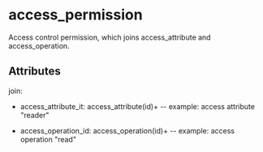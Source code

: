 # access_permission

Access control permission, which joins access_attribute and access_operation.


## Attributes

join:

  * access_attribute_it: access_attribute(id)+ -- example: access attribute "reader"

  * access_operation_id: access_operation(id)+ -- example: access operation "read"

